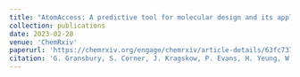 ```yaml
---
title: "AtomAccess: A predictive tool for molecular design and its application to the targeted synthesis of dysprosium single-molecule magnets"
collection: publications
date: 2023-02-28
venue: 'ChemRxiv'
paperurl: 'https://chemrxiv.org/engage/chemrxiv/article-details/63fc7370897b18336f2f9bd8'
citation: 'G. Gransbury, S. Corner, J. Kragskow, P. Evans, H. Yeung, W. Blackmore, G. Whitehead, I. Vitorica-Yrezabal, N. Chilton and D. Mills, ChemRxiv, 2023. This content is a preprint and has not been peer-reviewed.'
---
```

